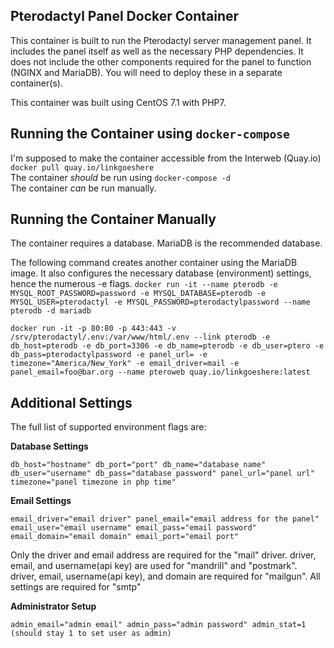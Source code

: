 ## Pterodactyl Panel Docker Container
This container is built to run the Pterodactyl server management panel. It includes the panel itself as well as the necessary PHP dependencies. It does not include the other components required for the panel to function (NGINX and MariaDB). You will need to deploy these in a separate container(s).

This container was built using CentOS 7.1 with PHP7.

## Running the Container using `docker-compose`

I'm supposed to make the container accessible from the Interweb (Quay.io) `docker pull quay.io/linkgoeshere`  
The container *should* be run using `docker-compose -d`  
The container *can* be run manually.  

## Running the Container Manually

The container requires a database. MariaDB is the recommended database.

The following command creates another container using the MariaDB image. It also configures the necessary database (environment) settings, hence the numerous -e flags.
`docker run -it --name pterodb -e MYSQL_ROOT_PASSWORD=password -e MYSQL_DATABASE=pterodb -e MYSQL_USER=pterodactyl -e MYSQL_PASSWORD=pterodactylpassword --name pterodb -d mariadb`

`docker run -it -p 80:80 -p 443:443 -v /srv/pterodactyl/.env:/var/www/html/.env --link pterodb -e db_host=pterodb -e db_port=3306 -e db_name=pterodb -e db_user=ptero -e db_pass=pterodactylpassword -e panel_url= -e timezone="America/New_York" -e email_driver=mail -e panel_email=foo@bar.org --name pteroweb quay.io/linkgoeshere:latest`

## Additional Settings

The full list of supported environment flags are:

**Database Settings**

`db_host="hostname"
db_port="port"
db_name="database name"
db_user="username"
db_pass="database password"
panel_url="panel url"
timezone="panel timezone in php time"`

**Email Settings**

`email_driver="email driver"
panel_email="email address for the panel"
email_user="email username"
email_pass="email password"
email_domain="email domain"
email_port="email port"`

Only the driver and email address are required for the "mail" driver.
driver, email, and username(api key) are used for "mandrill" and "postmark".
driver, email, username(api key), and domain are required for "mailgun". All settings are required for "smtp"

**Administrator Setup**

`admin_email="admin email"
admin_pass="admin password"
admin_stat=1 (should stay 1 to set user as admin)`
